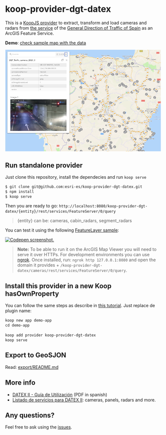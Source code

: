 # koop-provider-dgt-datex

This is a [KoopJS provider](https://koopjs.github.io/docs/available-plugins/providers) to extract, transform and load cameras and radars from [the service](http://infocar.dgt.es/datex2/dgt/CCTVSiteTablePublication/all/content.xml) of the [General Direction of Traffic of Spain](http://www.dgt.es/es/) as an ArcGIS Feature Service.

**Demo**: [check sample map with the data](https://www.arcgis.com/apps/mapviewer/index.html?webmap=23faaa6b821946ea8b7257a6afc83e00)

[![Screenshot](./_media/screenshot_dgt.png)](https://www.arcgis.com/apps/mapviewer/index.html?webmap=23faaa6b821946ea8b7257a6afc83e00)

## Run standalone provider

Just clone this repository, install the dependecies and run `koop serve`

```
$ git clone git@github.com:esri-es/koop-provider-dgt-datex.git
$ npm install
$ koop serve
```

Then you are ready to go: `http://localhost:8080/koop-provider-dgt-datex/{entity}/rest/services/FeatureServer/0/query`

> {entity} can be: cameras, cabin_radars, segment_radars

You can test it using the following [FeatureLayer sample](https://codepen.io/hhkaos/pen/WNwVMpY?editors=1000):

[![Codepen screenshot](https://user-images.githubusercontent.com/826965/95006971-6fcbd100-060a-11eb-981b-824ea6dc8794.png).](https://codepen.io/hhkaos/pen/WNwVMpY?editors=1000)

> **Note:** To be able to run it on the ArcGIS Map Viewer you will need to serve it over HTTPs. For development environments you can use [ngrok](https://ngrok.com/). Once installed, run: `ngrok http 127.0.0.1:8080` and open the domain it provides + `/koop-provider-dgt-datex/cameras/rest/services/FeatureServer/0/query`.

## Install this provider in a new Koop hasOwnProperty

You can follow the same steps as describe in [this tutorial](https://gist.github.com/hhkaos/d842a8a30626e0cf48e3834017879f42#demo-2-install-and-secure-a-pass-through-provider). Just replace de plugin name:

```
koop new app demo-app
cd demo-app

koop add provider koop-provider-dgt-datex
koop serve
```

## Export to GeoSJON

Read: [export/README.md](./export/README.md)

## More info

* [DATEX II - Guía de Utilización](http://infocar.dgt.es/datex2/informacion_adicional/Guia%20de%20Utilizacion%20de%20DATEX%20II.pdf) (PDF in spanish)
* [Listado de servicios para DATEX II](http://infocar.dgt.es/datex2/): cameras, panels, radars and more.

## Any questions?

Feel free to ask using the [issues](https://github.com/esri-es/koop-provider-dgt-datex/issues).

